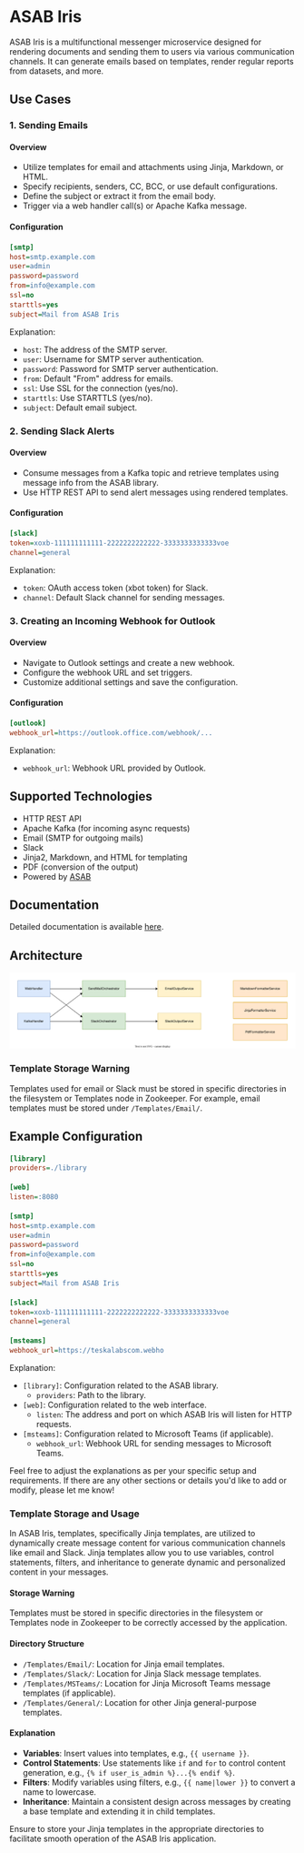 # ASAB Iris

ASAB Iris is a multifunctional messenger microservice designed for rendering documents and sending them to users via various communication channels. It can generate emails based on templates, render regular reports from datasets, and more.

## Use Cases

### 1. Sending Emails

#### Overview
- Utilize templates for email and attachments using Jinja, Markdown, or HTML.
- Specify recipients, senders, CC, BCC, or use default configurations.
- Define the subject or extract it from the email body.
- Trigger via a web handler call(s) or Apache Kafka message.

#### Configuration
```ini
[smtp]
host=smtp.example.com
user=admin
password=password
from=info@example.com
ssl=no
starttls=yes
subject=Mail from ASAB Iris
```
Explanation:
- `host`: The address of the SMTP server.
- `user`: Username for SMTP server authentication.
- `password`: Password for SMTP server authentication.
- `from`: Default "From" address for emails.
- `ssl`: Use SSL for the connection (yes/no).
- `starttls`: Use STARTTLS (yes/no).
- `subject`: Default email subject.

### 2. Sending Slack Alerts

#### Overview
- Consume messages from a Kafka topic and retrieve templates using message info from the ASAB library.
- Use HTTP REST API to send alert messages using rendered templates.

#### Configuration
```ini
[slack]
token=xoxb-111111111111-2222222222222-3333333333333voe
channel=general
```
Explanation:
- `token`: OAuth access token (xbot token) for Slack.
- `channel`: Default Slack channel for sending messages.

### 3. Creating an Incoming Webhook for Outlook

#### Overview
- Navigate to Outlook settings and create a new webhook.
- Configure the webhook URL and set triggers.
- Customize additional settings and save the configuration.

#### Configuration
```ini
[outlook]
webhook_url=https://outlook.office.com/webhook/...
```
Explanation:
- `webhook_url`: Webhook URL provided by Outlook.

## Supported Technologies
- HTTP REST API
- Apache Kafka (for incoming async requests)
- Email (SMTP for outgoing mails)
- Slack
- Jinja2, Markdown, and HTML for templating
- PDF (conversion of the output)
- Powered by [ASAB](https://github.com/TeskaLabs/asab)

## Documentation
Detailed documentation is available [here](https://teskalabs.github.io/asab-iris/).

## Architecture
![ASAB Iris Architecture](./docs/asab-iris-architecture.drawio.svg)

### Template Storage Warning
Templates used for email or Slack must be stored in specific directories in the filesystem or Templates node in Zookeeper. For example, email templates must be stored under `/Templates/Email/`.

## Example Configuration

```ini
[library]
providers=./library

[web]
listen=:8080

[smtp]
host=smtp.example.com
user=admin
password=password
from=info@example.com
ssl=no
starttls=yes
subject=Mail from ASAB Iris

[slack]
token=xoxb-111111111111-2222222222222-3333333333333voe
channel=general

[msteams]
webhook_url=https://teskalabscom.webho
```
Explanation:
- `[library]`: Configuration related to the ASAB library.
  - `providers`: Path to the library.
- `[web]`: Configuration related to the web interface.
  - `listen`: The address and port on which ASAB Iris will listen for HTTP requests.
- `[msteams]`: Configuration related to Microsoft Teams (if applicable).
  - `webhook_url`: Webhook URL for sending messages to Microsoft Teams.

Feel free to adjust the explanations as per your specific setup and requirements. If there are any other sections or details you'd like to add or modify, please let me know!

### Template Storage and Usage

In ASAB Iris, templates, specifically Jinja templates, are utilized to dynamically create message content for various communication channels like email and Slack. Jinja templates allow you to use variables, control statements, filters, and inheritance to generate dynamic and personalized content in your messages.

#### Storage Warning
Templates must be stored in specific directories in the filesystem or Templates node in Zookeeper to be correctly accessed by the application. 

#### Directory Structure
- `/Templates/Email/`: Location for Jinja email templates.
- `/Templates/Slack/`: Location for Jinja Slack message templates.
- `/Templates/MSTeams/`: Location for Jinja Microsoft Teams message templates (if applicable).
- `/Templates/General/`: Location for other Jinja general-purpose templates.

#### Explanation
- **Variables**: Insert values into templates, e.g., `{{ username }}`.
- **Control Statements**: Use statements like `if` and `for` to control content generation, e.g., `{% if user_is_admin %}...{% endif %}`.
- **Filters**: Modify variables using filters, e.g., `{{ name|lower }}` to convert a name to lowercase.
- **Inheritance**: Maintain a consistent design across messages by creating a base template and extending it in child templates.

Ensure to store your Jinja templates in the appropriate directories to facilitate smooth operation of the ASAB Iris application.
